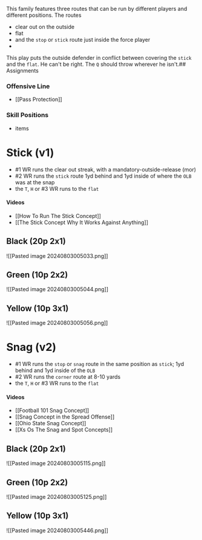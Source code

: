 
This family features three routes that can be run by different players and different positions. The routes
- clear out on the outside
- flat
- and the `stop` or `stick` route just inside the force player 
- 
This play puts the outside defender in conflict between covering the `stick` and the `flat`. He can't be right. The `Q` should throw wherever he isn't.## Assignments

### Offensive Line
- [[Pass Protection]]

### Skill Positions
- items

# Stick (v1)
- #1 WR runs the clear out streak, with a mandatory-outside-release (mor)
- #2 WR runs the `stick` route 1yd behind and 1yd inside of where the `OLB` was at the snap
- the `T`, `H` or #3 WR runs to the `flat`
#### Videos
- [[How To Run The Stick Concept]]
- [[The Stick Concept Why It Works Against Anything]]

## Black (20p 2x1)
![[Pasted image 20240803005033.png]]

## Green (10p 2x2)
![[Pasted image 20240803005044.png]]

## Yellow (10p 3x1)
![[Pasted image 20240803005056.png]]

# Snag (v2)
- #1 WR runs the `stop` or `snag` route in the same position as `stick`; 1yd behind and 1yd inside of the `OLB`
- #2 WR runs the `corner` route at 8-10 yards
- the `T`, `H` or #3 WR runs to the `flat`
#### Videos
- [[Football 101 Snag Concept]]
- [[Snag Concept in the Spread Offense]]
- [[Ohio State Snag Concept]]
- [[Xs Os The Snag and Spot Concepts]]

## Black (20p 2x1)
![[Pasted image 20240803005115.png]]

## Green (10p 2x2)
![[Pasted image 20240803005125.png]]

## Yellow (10p 3x1)
![[Pasted image 20240803005446.png]]
